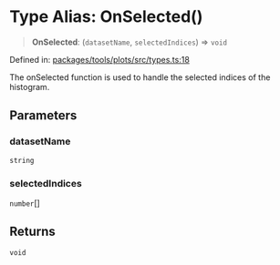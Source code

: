 # Type Alias: OnSelected()

> **OnSelected**: (`datasetName`, `selectedIndices`) => `void`

Defined in: [packages/tools/plots/src/types.ts:18](https://github.com/GeoDaCenter/openassistant/blob/dc72d81a35cf8e46295657303846fbb4ad891993/packages/tools/plots/src/types.ts#L18)

The onSelected function is used to handle the selected indices of the histogram.

## Parameters

### datasetName

`string`

### selectedIndices

`number`[]

## Returns

`void`
